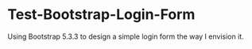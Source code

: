# Test-Bootstrap-Login-Form
Using Bootstrap 5.3.3 to design a simple login form the way I envision it.
